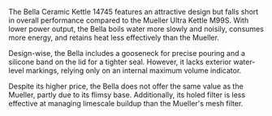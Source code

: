 The Bella Ceramic Kettle 14745 features an attractive design but falls short in overall performance compared to the Mueller Ultra Kettle M99S. With lower power output, the Bella boils water more slowly and noisily, consumes more energy, and retains heat less effectively than the Mueller.

Design-wise, the Bella includes a gooseneck for precise pouring and a silicone band on the lid for a tighter seal. However, it lacks exterior water-level markings, relying only on an internal maximum volume indicator.

Despite its higher price, the Bella does not offer the same value as the Mueller, partly due to its flimsy base. Additionally, its holed filter is less effective at managing limescale buildup than the Mueller's mesh filter.